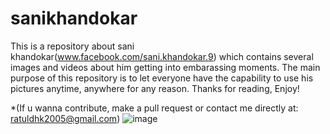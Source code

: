 # sanikhandokar
This is a repository about sani khandokar(www.facebook.com/sani.khandokar.9) which contains several images and videos about him getting into embarassing moments.
The main purpose of this repository is to let everyone have the capability to use his pictures anytime, anywhere for any reason.
Thanks for reading, Enjoy!




*(If u wanna contribute, make a pull request or contact me directly at: ratuldhk2005@gmail.com)
![image](https://user-images.githubusercontent.com/38528142/204144913-b3777dd9-8db7-4e12-8ee1-baccf002c84c.png)
